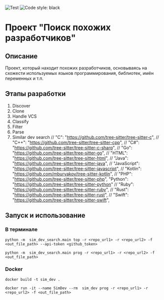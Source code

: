 ![Test](https://github.com/ILilliasI/2023_similar_dev_search_sukhova/actions/workflows/test.yml/badge.svg)
![Code style: black](https://img.shields.io/badge/code%20style-black-000000.svg)

Проект "Поиск похожих разработчиков"
==========================================
Описание        
------------------------------------------
Проект, который находит похожих разработчиков, основываясь на схожести используемых языков программирования, библиотек, имён переменных и т.п.

Этапы разработки  
------------------------------------------
1. Discover 
2. Clone
3. Handle VCS
4. Classify
5. Filter
6. Parse
7. Similar dev search
    // "C": "https://github.com/tree-sitter/tree-sitter-c",
    // "C++": "https://github.com/tree-sitter/tree-sitter-cpp",
    // "C#": "https://github.com/tree-sitter/tree-sitter-c-sharp",
    // "Go": "https://github.com/tree-sitter/tree-sitter-go",
    // "HTML": "https://github.com/tree-sitter/tree-sitter-html",
    // "Java": "https://github.com/tree-sitter/tree-sitter-java",
    // "JavaScript": "https://github.com/tree-sitter/tree-sitter-javascript",
    // "Kotlin": "https://github.com/mburyakov/tree-sitter-kotlin",
    // "PHP": "https://github.com/tree-sitter/tree-sitter-php",
    "Python": "https://github.com/tree-sitter/tree-sitter-python"
    // "Ruby": "https://github.com/tree-sitter/tree-sitter-ruby",
    // "Rust": "https://github.com/tree-sitter/tree-sitter-rust",
    // "Swift": "https://github.com/tree-sitter/tree-sitter-swift",

Запуск и использование
------------------------------------------
### В терминале 
```
python -m  sim_dev_search.main top -r <repo_url1> -r <repo_url2> -f <out_file_path> --api-token <github_token>

python -m  sim_dev_search.main prog -r <repo_url1> -r <repo_url2> -f <out_file_path>
```
### Docker
```
docker build -t sim_dev .

docker run -it --name SimDev --rm  sim_dev prog -r <repo_url1> -r <repo_url2> -f <out_file_path>
```